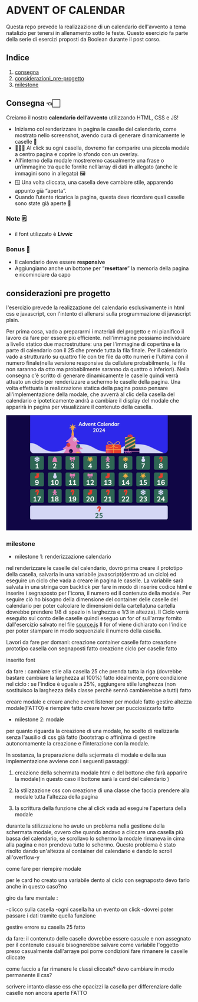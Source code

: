 # ADVENT OF CALENDAR 
Questa repo prevede la realizzazione di un calendario dell'avvento a tema natalizio per tenersi in allenamento sotto le feste.
Questo esercizio fa parte della serie di esercizi proposti da Boolean durante il post corso.


## Indice
1. [consegna](#consegna)
2. [considerazioni_pre-progetto](#considerazioni-pre-progetto)
3. [milestone](#milestone)

## Consegna 👈🏻

Creiamo il nostro **calendario dell’avvento** utilizzando HTML, CSS  e JS!

- Iniziamo col renderizzare in pagina le caselle del calendario, come mostrato nello screenshot, avendo cura di generare dinamicamente le caselle 📅
- 🧑🏻‍💻 Al click su ogni casella, dovremo far comparire una piccola modale a centro pagina e coprire lo sfondo con un overlay.
- All’interno della modale mostreremo casualmente una frase o un’immagine tra quelle fornite nell’array di dati in allegato (anche le immagini sono in allegato) 🖼️
- 🪟 Una volta cliccata, una casella deve cambiare stile, apparendo appunto già “aperta”.
- Quando l’utente ricarica la pagina, questa deve ricordare quali caselle sono state già aperte 🎁

### Note 🗒️

- il font utilizzato è ***Livvic***

### Bonus 💫

- Il calendario deve essere **responsive**
- Aggiungiamo anche un bottone per “**resettare**” la memoria della pagina e ricominciare da capo


## considerazioni pre progetto 
l'esercizio prevede la realizzazione del calendario esclusivamente in html css e javascript, con l'intento di allenarsi sulla programmazione di javascript plain.

Per prima cosa, vado a prepararmi i materiali del progetto e mi pianifico il lavoro da fare per essere più efficiente.
nell'immagine possiamo individuare a livello statico due macrostrutture: una per l'immagine di copertina e la parte di calendario  con il 25 che prende tutta la fila finale.
Per il calendario vado a strutturarlo su quattro file con tre file da otto numeri e l'ultima con il numero finale(nella versione responsive da cellulare probabilmente, le file non saranno da otto ma probabilmente saranno da quattro o inferiori).
Nella consegna c'è scritto di generare dinamicamente le caselle quindi verrà attuato un ciclo per renderizzare a schermo le caselle della pagina. 
Una volta effettuata la realizzazione statica della pagina posso pensare all'implementazione della modale, che avverrà al clic della casella del calendario e ipoteticamente andrà a cambiare il display del modale che apparirà in pagina per visualizzare il contenuto della casella.   

![immagine](./mockup.webp)

### milestone 

- milestone 1: renderizzazione calendario 

nel renderizzare le caselle del calendario, dovrò prima creare il prototipo della casella, salvarla in una variabile javascript(dentro ad un ciclo) ed eseguire un ciclo che vada a creare in pagina le caselle.
La variabile sarà salvata in una stringa con backtick per fare in modo di inserire codice html e inserire i segnaposto per l'icona, il numero ed il contenuto della modale.
Per seguire ciò ho bisogno della dimensione del container delle caselle del calendario per poter calcolare le dimensioni della cartella(una cartella dovrebbe prendere 1/8 di spazio in larghezza e 1/3 in altezza).
Il Ciclo verrà eseguito sul conto delle caselle quindi eseguo un for of sull'array fornito dall'esercizio salvato nel file [source.js](./JS/source.js)
Il for of viene dichiarato con l'indice per poter stampare in modo sequenziale il numero della casella.

Lavori da fare per domani:
creazione container caselle fatto
creazione prototipo casella con segnaposti fatto
creazione ciclo per caselle fatto

inserito font 

da fare :
cambiare stile alla casella 25 che prenda tutta la riga (dovrebbe bastare cambiare la larghezza al 100%) fatto
idealmente, porre condizione nel ciclo : se l'indice è uguale a 25%, aggiungere stile lunghezza (non sostituisco la larghezza della classe perchè sennò cambierebbe a tutti) fatto

creare modale e creare anche event listener per modale fatto
gestire altezza modale(FATTO) e riempire   fatto
creare hover per pucciosizzarlo fatto 

- milestone 2: modale

per quanto riguarda la creazione di una modale, ho scelto di realizzarla senza l'ausilio di css già fatto (bootstrap o affini)ma di gestire autonomamente la creazione e l'interazione con la modale.

In sostanza, la preparazione della scjermata di modale e della sua implementazione avviene con i seguenti passaggi:

1) creazione della schermata modale html e del bottone che farà apparire la modale(in questo caso il bottone sarà la card del calendario )

2) la stilizzazione css con creazione di una classe che faccia prendere alla modale tutta l'altezza della pagina 

3) la scrittura della funzione che al click vada ad eseguire l'apertura della modale 

durante la stilizzazione ho avuto un problema nella gestione della schermata modale, ovvero che quando andavo a cliccare una casella più bassa del calendario, se scrollavo lo schermo 
la modale rimaneva in cima alla pagina e non prendeva tutto lo schermo.
Questo problema è stato risolto dando un'altezza al container del calendario e dando lo scroll all'overflow-y

<!-- BONUS PER L'ESERCIZIO: AL CLIC DELL'IMMAGINE DI COPERTINA FAR PARTIRE UN VIDEO DI ME CHE SUONO  -->

come fare per riempire modale

per le card ho creato una variabile dento al ciclo con segnaposto
devo farlo anche in questo caso?no 

giro da fare mentale :

-clicco sulla casella 
-ogni casella ha un evento on click
-dovrei poter passare i dati tramite quella funzione 

gestire errore su casella 25 fatto

da fare:
il contenuto delle caselle dovrebbe essere casuale e non assegnato 
per il contenuto casuale bisognerebbe salvare come variabile l'oggetto preso casualmente dall'arraye poi porre condizioni
fare rimanere le caselle cliccate 

come faccio a far rimanere le classi cliccate?
devo cambiare in modo permanente il css?

scrivere intanto classe css che opacizzi la casella per differenziare dalle caselle non ancora aperte FATTO





